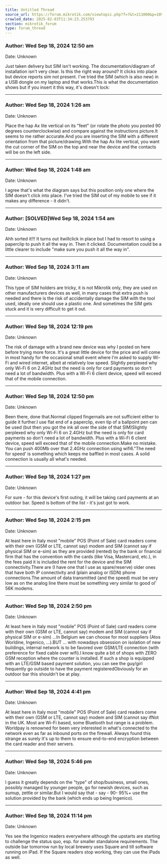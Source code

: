 ```yaml
---
title: Untitled Thread
source_url: https://forum.mikrotik.com/viewtopic.php?f=7&t=211000&p=1097757#p1097757
crawled_date: 2025-02-03T11:34:23.253793
section: mikrotik_forum
type: forum_thread
---
```


### Author: Wed Sep 18, 2024 12:50 am
Date: Unknown

Just taken delivery but SIM isn't working. The documentation/diagram of installation isn't very clear. Is this the right way around? It clicks into place but device reports sim not present. I've tried the SIM (which is also new) in a USB dongle on my laptop and that works.This is what the documentation shows but if you insert it this way, it's doesn't lock:


---
### Author: Wed Sep 18, 2024 1:26 am
Date: Unknown

Place the hap Ax lite vertical on its "feet" (or rotate the photo you posted 90 degrees counterclockwise) and compare against the instructions picture.It seems to me rather accurate.And you are inserting the SIM with a different orientation from that picture/drawing.With the hap Ax lite vertical, you want the cut corner of the SIM on the top and near the device and the contacts will be on the left side.


---
### Author: Wed Sep 18, 2024 1:48 am
Date: Unknown

I agree that's what the diagram says but this position only one where the SIM doesn't click into place. I've tried the SIM out of my mobile to see if it makes any difference - it didn't.


---
### Author: [SOLVED]Wed Sep 18, 2024 1:54 am
Date: Unknown

Ahh sorted it!!! It turns out itwillclick in place but I had to resort to using a paperclip to push it all the way in. Then it clicked. Documentation could be a little clearer to include "make sure you push it all the way in".


---
### Author: Wed Sep 18, 2024 3:11 am
Date: Unknown

This type of SIM holders are tricky, it is not Mikrotik only,  they are used on other manufacturers devices as well, in many cases that extra push is needed and there is the risk of accidentally damage the SIM with the tool used, ideally one should use a plastic one. And sometimes the SIM gets stuck and it is very difficult to get it out.


---
### Author: Wed Sep 18, 2024 12:19 pm
Date: Unknown

The risk of damage with a brand new device was why I posted on here before trying more force. It's a great little device for the price and will come in most handy for the occasional small event where I'm asked to supply Wi-Fi and wired internet, albeit at relatively low speed. Slightly perplexed why only Wi-Fi 6 on 2.4GHz but the need is only for card payments so don't need a lot of bandwidth. Plus with a Wi-Fi 6 client device, speed will exceed that of the mobile connection.


---
### Author: Wed Sep 18, 2024 12:50 pm
Date: Unknown

Been there, done that.Normal clipped fingernails are not sufficient either to guide it further.I use flat end of a paperclip, even tip of a ballpoint pen can be used (but then you got the ink all over the side of that SIM)Slightly perplexed why only Wi-Fi 6 on 2.4GHz but the need is only for card payments so don't need a lot of bandwidth. Plus with a Wi-Fi 6 client device, speed will exceed that of the mobile connection.Make no mistake. You can push 400Mb over that 2.4GHz connection using wifi6."The need for speed' is something which keeps me baffled in most cases. A solid connection is usually all what's needed.


---
### Author: Wed Sep 18, 2024 1:27 pm
Date: Unknown

For sure - for this device's first outing, it will be taking card payments at an outdoor bar. Speed is bottom of the list - it's just got to work.


---
### Author: Wed Sep 18, 2024 2:15 pm
Date: Unknown

At least here in Italy most "mobile"  POS (Point of Sale) card readers come with their own (GSM or LTE, cannot say) modem and SIM (cannot say if physical SIM or e-sim) as they are provided (rented) by the bank or financial firm that has the convention with the cards (like Visa, Mastercard, etc.), in the fees paid it is included the rent for the device and the SIM connectivity.There are (I have one that I use as spare/reserve) older ones that have both IP connectivity and (plain analog or ISDN) phone connections.The amount of data transmitted (and the speed) must be very low as on the analog line there must be something very similar to good ol' 56K modems.


---
### Author: Wed Sep 18, 2024 2:50 pm
Date: Unknown

At least here in Italy most "mobile"  POS (Point of Sale) card readers come with their own (GSM or LTE, cannot say) modem and SIM (cannot say if physical SIM or e-sim) ...In Belgium we can choose for most suppliers (Atos Worldine, Ingenico, ...).BUT ... with nowadays obsession on isolation of new buildings, internal network is to be favored over GSM/LTE connection (with preference for fixed cable over wifi).I know quite a bit of shops with ZERO GSM reception where the counter is installed. If such a shop is equipped with an LTE/GSM based payment solution, you can see the guy/girl frequently go outside to have the payment registeredObviously for an outdoor bar this shouldn't be at play.


---
### Author: Wed Sep 18, 2024 4:41 pm
Date: Unknown

At least here in Italy most "mobile"  POS (Point of Sale) card readers come with their own (GSM or LTE, cannot say) modem and SIM (cannot say ifNot in the UK. Most are Wi-Fi based, some Bluetooth but range is a problem. Worldpay is renowned for been very interested in what's connected to the network even as far as inbound ports on the firewall. Always found this strange as surely it's up to them to ensure end-to-end encryption between the card reader and their servers.


---
### Author: Wed Sep 18, 2024 5:46 pm
Date: Unknown

I guess it greatly depends on the "type" of shop/business, small ones, possibly managed by younger people, go for newish devices, such as sumup, zettle or similar.But I would say that - say - 90- 95%+ use the solution provided by the bank (which ends up being Ingenico).


---
### Author: Wed Sep 18, 2024 11:14 pm
Date: Unknown

Yes see the Ingenico readers everywhere although the upstarts are starting to challenge the status quo, esp. for smaller standalone requirements. The outside bar tomorrow run by local brewery uses Square and till software running on iPad. If the Square readers stop working, they can use the iPads as well.

